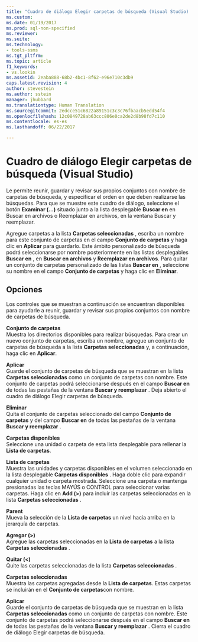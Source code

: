 ```yaml
---
title: "Cuadro de diálogo Elegir carpetas de búsqueda (Visual Studio) | Microsoft Docs"
ms.custom: 
ms.date: 01/19/2017
ms.prod: sql-non-specified
ms.reviewer: 
ms.suite: 
ms.technology:
- tools-ssms
ms.tgt_pltfrm: 
ms.topic: article
f1_keywords:
- vs.lookin
ms.assetid: 2eaba888-68b2-4bc1-8f62-e96e710c3db9
caps.latest.revision: 4
author: stevestein
ms.author: sstein
manager: jhubbard
ms.translationtype: Human Translation
ms.sourcegitcommit: 2edcce51c6822a89151c3c3c76fbaacb5edd54f4
ms.openlocfilehash: 12c0849728ab63ccc806e0ca2de2d8b98fd7c110
ms.contentlocale: es-es
ms.lasthandoff: 06/22/2017

---
```

# <a name="choose-search-folders-dialog-box-visual-studio"></a>Cuadro de diálogo Elegir carpetas de búsqueda (Visual Studio)
Le permite reunir, guardar y revisar sus propios conjuntos con nombre de carpetas de búsqueda, y especificar el orden en que deben realizarse las búsquedas. Para que se muestre este cuadro de diálogo, seleccione el botón **Examinar (...)** situado junto a la lista desplegable **Buscar en** en Buscar en archivos o Reemplazar en archivos, en la ventana Buscar y reemplazar.  
  
Agregue carpetas a la lista **Carpetas seleccionadas** , escriba un nombre para este conjunto de carpetas en el campo **Conjunto de carpetas** y haga clic en **Aplicar** para guardarlo. Este ámbito personalizado de búsqueda podrá seleccionarse por nombre posteriormente en las listas desplegables **Buscar en** , en **Buscar en archivos** y **Reemplazar en archivos**. Para quitar un conjunto de carpetas personalizado de las listas **Buscar en** , seleccione su nombre en el campo **Conjunto de carpetas** y haga clic en **Eliminar**.  
  
## <a name="options"></a>Opciones  
Los controles que se muestran a continuación se encuentran disponibles para ayudarle a reunir, guardar y revisar sus propios conjuntos con nombre de carpetas de búsqueda.  
  
**Conjunto de carpetas**  
Muestra los directorios disponibles para realizar búsquedas. Para crear un nuevo conjunto de carpetas, escriba un nombre, agregue un conjunto de carpetas de búsqueda a la lista **Carpetas seleccionadas** y, a continuación, haga clic en **Aplicar**.  
  
**Aplicar**  
Guarde el conjunto de carpetas de búsqueda que se muestran en la lista **Carpetas seleccionadas** como un conjunto de carpetas con nombre. Este conjunto de carpetas podrá seleccionarse después en el campo **Buscar en** de todas las pestañas de la ventana **Buscar y reemplazar** . Deja abierto el cuadro de diálogo Elegir carpetas de búsqueda.  
  
**Eliminar**  
Quita el conjunto de carpetas seleccionado del campo **Conjunto de carpetas** y del campo **Buscar en** de todas las pestañas de la ventana **Buscar y reemplazar** .  
  
**Carpetas disponibles**  
Seleccione una unidad o carpeta de esta lista desplegable para rellenar la **Lista de carpetas**.  
  
**Lista de carpetas**  
Muestra las unidades y carpetas disponibles en el volumen seleccionado en la lista desplegable **Carpetas disponibles** . Haga doble clic para expandir cualquier unidad o carpeta mostrada. Seleccione una carpeta o mantenga presionadas las teclas MAYÚS o CONTROL para seleccionar varias carpetas. Haga clic en **Add (>)** para incluir las carpetas seleccionadas en la lista **Carpetas seleccionadas** .  
  
**Parent**  
Mueva la selección de la **Lista de carpetas** un nivel hacia arriba en la jerarquía de carpetas.  
  
**Agregar (&gt;)**  
Agregue las carpetas seleccionadas en la **Lista de carpetas** a la lista **Carpetas seleccionadas** .  
  
**Quitar (&lt;)**  
Quite las carpetas seleccionadas de la lista **Carpetas seleccionadas** .  
  
**Carpetas seleccionadas**  
Muestra las carpetas agregadas desde la **Lista de carpetas**. Estas carpetas se incluirán en el **Conjunto de carpetas**con nombre.  
  
**Aplicar**  
Guarde el conjunto de carpetas de búsqueda que se muestran en la lista **Carpetas seleccionadas** como un conjunto de carpetas con nombre. Este conjunto de carpetas podrá seleccionarse después en el campo **Buscar en** de todas las pestañas de la ventana **Buscar y reemplazar** . Cierra el cuadro de diálogo Elegir carpetas de búsqueda.  
  

